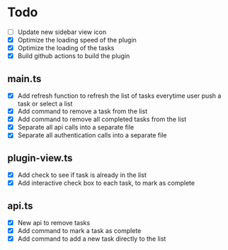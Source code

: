 # Todo

- [ ] Update new sidebar view icon
- [x] Optimize the loading speed of the plugin
- [x] Optimize the loading of the tasks
- [x] Build github actions to build the plugin

## main.ts

- [x] Add refresh function to refresh the list of tasks everytime user push a task or select a list
- [x] Add command to remove a task from the list
- [x] Add command to remove all completed tasks from the list
- [x] Separate all api calls into a separate file
- [x] Separate all authentication calls into a separate file

## plugin-view.ts

- [x] Add check to see if task is already in the list
- [x] Add interactive check box to each task, to mark as complete

## api.ts

- [x] New api to remove tasks
- [x] Add command to mark a task as complete
- [x] Add command to add a new task directly to the list
